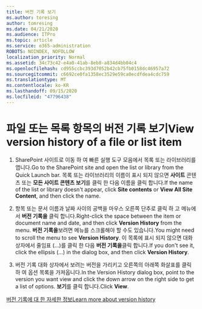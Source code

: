 ```yaml
---
title: 버전 기록 보기
ms.author: toresing
author: tomresing
ms.date: 04/21/2020
ms.audience: ITPro
ms.topic: article
ms.service: o365-administration
ROBOTS: NOINDEX, NOFOLLOW
localization_priority: Normal
ms.assetid: 34c73c42-e4a0-41ab-8eb8-a834d4bb04c4
ms.openlocfilehash: cd955ccbc393d7052b42cb75fb0158dc46957a72
ms.sourcegitcommit: c6692ce0fa1358ec3529e59ca0ecdfdea4cdc759
ms.translationtype: MT
ms.contentlocale: ko-KR
ms.lasthandoff: 09/15/2020
ms.locfileid: "47796438"
---
```

# <a name="view-version-history-of-a-file-or-list-item"></a><span data-ttu-id="63332-102">파일 또는 목록 항목의 버전 기록 보기</span><span class="sxs-lookup"><span data-stu-id="63332-102">View version history of a file or list item</span></span>

1. <span data-ttu-id="63332-103">SharePoint 사이트로 이동 하 여 빠른 실행 도구 모음에서 목록 또는 라이브러리를 엽니다.</span><span class="sxs-lookup"><span data-stu-id="63332-103">Go to the SharePoint site and open the list or library from the Quick Launch bar.</span></span> <span data-ttu-id="63332-104">목록 또는 라이브러리의 이름이 표시 되지 않으면 **사이트** 콘텐츠 또는 **모든 사이트 콘텐츠 보기**를 클릭 한 다음 이름을 클릭 합니다.</span><span class="sxs-lookup"><span data-stu-id="63332-104">If the name of the list or library doesn't appear, click **Site contents** or **View All Site Content**, and then click the name.</span></span>
    
2. <span data-ttu-id="63332-105">항목 또는 문서 이름과 날짜 사이의 공백을 마우스 오른쪽 단추로 클릭 하 고 메뉴에서 **버전 기록을** 클릭 합니다.</span><span class="sxs-lookup"><span data-stu-id="63332-105">Right-click the space between the item or document name and date, and then click **Version History** from the menu.</span></span> <span data-ttu-id="63332-106">**버전 기록을**보려면 메뉴를 스크롤해야 할 수도 있습니다.</span><span class="sxs-lookup"><span data-stu-id="63332-106">You might need to scroll the menu to see **Version History**.</span></span> <span data-ttu-id="63332-107">이 목록에 표시 되지 않으면 대화 상자에서 줄임표 (...)를 클릭 한 다음 **버전 기록을**클릭 합니다.</span><span class="sxs-lookup"><span data-stu-id="63332-107">If you don't see it, click the ellipsis (...) in the dialog box, and then click **Version History**.</span></span>
    
3. <span data-ttu-id="63332-108">버전 기록 대화 상자에서 보려는 버전을 가리키고 오른쪽의 아래쪽 화살표를 클릭 하 여 옵션 목록을 가져옵니다.</span><span class="sxs-lookup"><span data-stu-id="63332-108">In the Version History dialog box, point to the version you want view and click the down arrow on the right side to get a list of options.</span></span> <span data-ttu-id="63332-109">**보기**를 클릭 합니다.</span><span class="sxs-lookup"><span data-stu-id="63332-109">Click **View**.</span></span>
    
[<span data-ttu-id="63332-110">버전 기록에 대 한 자세한 정보</span><span class="sxs-lookup"><span data-stu-id="63332-110">Learn more about version history</span></span>](https://go.microsoft.com/fwlink/?linkid=875709)
  

